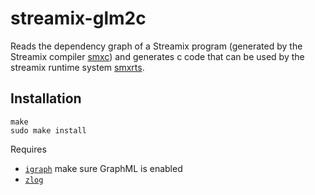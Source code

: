 # streamix-glm2c
Reads the dependency graph of a Streamix program (generated by the Streamix compiler [smxc](https://github.com/moiri/streamix-c)) and generates c code that can be used by the streamix runtime system [smxrts](https://github.com/moiri/streamix-rts).

## Installation

    make
    sudo make install

Requires
 - [`igraph`](http://igraph.org/c/) make sure GraphML is enabled
 - [`zlog`](https://github.com/HardySimpson/zlog)
